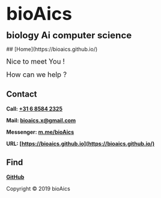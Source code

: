 <p><strong><font size="7">bioAics</font></strong></p>
<p><strong><font size="5">biology Ai computer science</font></strong></p>
## [Home](https://bioaics.github.io/)
<p><font size="4">Nice to meet You !</font></p>
<p><font size="4">How can we help ?</font></p>

## Contact
**Call: <a href="tel:0031685842325">+31 6 8584 2325</a>**

**Mail: [bioaics.x@gmail.com](bioaics.x@gmail.com)**

**Messenger: [m.me/bioAics](https://m.me/bioAics)**

**URL: [https://bioaics.github.io](https://bioaics.github.io/)**
## Find
**[GitHub](https://github.com/bioaics)**

Copyright © 2019 bioAics
